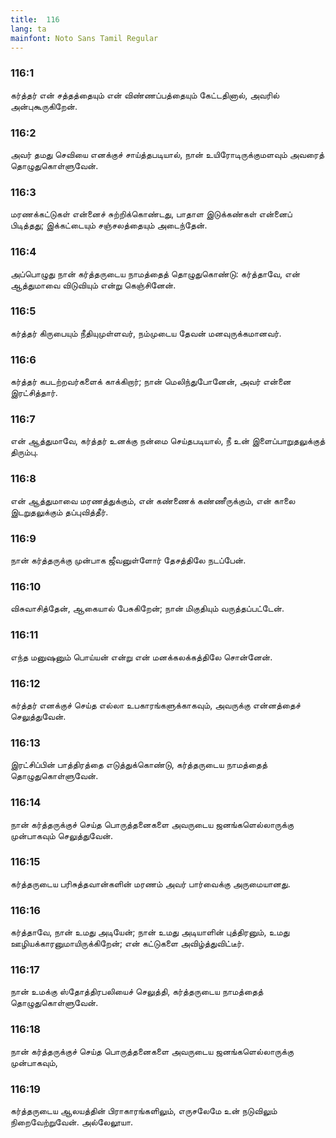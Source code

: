 ```yaml
---
title:  116
lang: ta
mainfont: Noto Sans Tamil Regular
---
```


###  116:1

கர்த்தர் என் சத்தத்தையும் என் விண்ணப்பத்தையும் கேட்டதினால், அவரில் அன்புகூருகிறேன்.

###  116:2

அவர் தமது செவியை எனக்குச் சாய்த்தபடியால், நான் உயிரோடிருக்குமளவும் அவரைத் தொழுதுகொள்ளுவேன்.

###  116:3

மரணக்கட்டுகள் என்னைச் சுற்றிக்கொண்டது, பாதாள இடுக்கண்கள் என்னைப் பிடித்தது; இக்கட்டையும் சஞ்சலத்தையும் அடைந்தேன்.

###  116:4

அப்பொழுது நான் கர்த்தருடைய நாமத்தைத் தொழுதுகொண்டு: கர்த்தாவே, என் ஆத்துமாவை விடுவியும் என்று கெஞ்சினேன்.

###  116:5

கர்த்தர் கிருபையும் நீதியுமுள்ளவர், நம்முடைய தேவன் மனவுருக்கமானவர்.

###  116:6

கர்த்தர் கபடற்றவர்களைக் காக்கிறார்; நான் மெலிந்துபோனேன், அவர் என்னை இரட்சித்தார்.

###  116:7

என் ஆத்துமாவே, கர்த்தர் உனக்கு நன்மை செய்தபடியால், நீ உன் இளைப்பாறுதலுக்குத் திரும்பு.

###  116:8

என் ஆத்துமாவை மரணத்துக்கும், என் கண்ணைக் கண்ணீருக்கும், என் காலை இடறுதலுக்கும் தப்புவித்தீர்.

###  116:9

நான் கர்த்தருக்கு முன்பாக ஜீவனுள்ளோர் தேசத்திலே நடப்பேன்.

###  116:10

விசுவாசித்தேன், ஆகையால் பேசுகிறேன்; நான் மிகுதியும் வருத்தப்பட்டேன்.

###  116:11

எந்த மனுஷனும் பொய்யன் என்று என் மனக்கலக்கத்திலே சொன்னேன்.

###  116:12

கர்த்தர் எனக்குச் செய்த எல்லா உபகாரங்களுக்காகவும், அவருக்கு என்னத்தைச் செலுத்துவேன்.

###  116:13

இரட்சிப்பின் பாத்திரத்தை எடுத்துக்கொண்டு, கர்த்தருடைய நாமத்தைத் தொழுதுகொள்ளுவேன்.

###  116:14

நான் கர்த்தருக்குச் செய்த பொருத்தனைகளை அவருடைய ஜனங்களெல்லாருக்கு முன்பாகவும் செலுத்துவேன்.

###  116:15

கர்த்தருடைய பரிசுத்தவான்களின் மரணம் அவர் பார்வைக்கு அருமையானது.

###  116:16

கர்த்தாவே, நான் உமது அடியேன்; நான் உமது அடியாளின் புத்திரனும், உமது ஊழியக்காரனுமாயிருக்கிறேன்; என் கட்டுகளை அவிழ்த்துவிட்டீர்.

###  116:17

நான் உமக்கு ஸ்தோத்திரபலியைச் செலுத்தி, கர்த்தருடைய நாமத்தைத் தொழுதுகொள்ளுவேன்.

###  116:18

நான் கர்த்தருக்குச் செய்த பொருத்தனைகளை அவருடைய ஜனங்களெல்லாருக்கு முன்பாகவும்,

###  116:19

கர்த்தருடைய ஆலயத்தின் பிராகாரங்களிலும், எருசலேமே உன் நடுவிலும் நிறைவேற்றுவேன். அல்லேலூயா.

